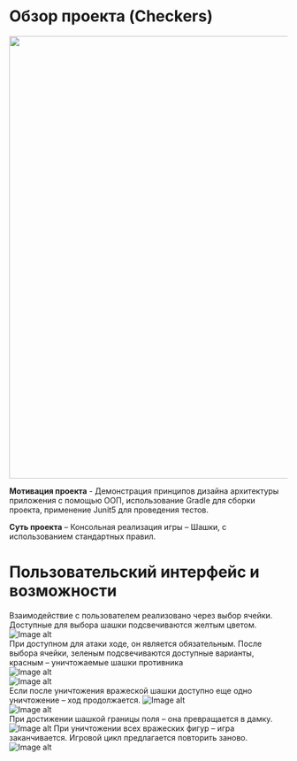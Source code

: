 #                                                              Обзор проекта (Checkers)
<p align="center"> <img width="800" height="800" src="https://github.com/AleksandrKamen/Checkers/blob/master/Demo/Example_of_game_02.gif"> </p>

**Мотивация проекта** - Демонстрация принципов дизайна архитектуры приложения с помощью ООП, использование Gradle для сборки проекта, применение Junit5 для проведения тестов.

**Суть проекта** – Консольная реализация игры – Шашки, с использованием  стандартных правил.

#                                                        Пользовательский интерфейс  и возможности 
 Взаимодействие с пользователем реализовано через выбор ячейки.  Доступные для выбора шашки подсвечиваются желтым цветом. 
                                  ![Image alt](https://github.com/AleksandrKamen/Checkers/blob/master/Demo/Снимок.PNG)  
 При доступном для атаки ходе, он является обязательным. После выбора ячейки, зеленым подсвечиваются доступные варианты, красным – уничтожаемые шашки противника   
                                 ![Image alt](https://github.com/AleksandrKamen/Checkers/blob/master/Demo/Снимок2.PNG)  
                                 ![Image alt](https://github.com/AleksandrKamen/Checkers/blob/master/Demo/Снимок3.PNG)  
 Если после уничтожения вражеской шашки доступно еще одно уничтожение – ход продолжается.
                                  ![Image alt](https://github.com/AleksandrKamen/Checkers/blob/master/Demo/Снимок4.PNG)  
                                   ![Image alt](https://github.com/AleksandrKamen/Checkers/blob/master/Demo/Снимок5.PNG)  
 При достижении шашкой границы поля – она превращается в дамку.
                                   ![Image alt](https://github.com/AleksandrKamen/Checkers/blob/master/Demo/Снимок6.PNG) 
 При уничтожении всех вражеских фигур – игра заканчивается. Игровой цикл предлагается повторить заново.
                                  ![Image alt](https://github.com/AleksandrKamen/Checkers/blob/master/Demo/Снимок7.PNG) 
